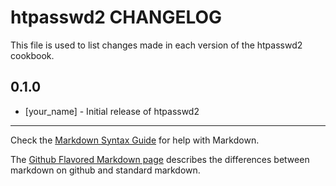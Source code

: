 htpasswd2 CHANGELOG
=========================

This file is used to list changes made in each version of the htpasswd2 cookbook.

0.1.0
-----
- [your_name] - Initial release of htpasswd2

- - -
Check the [Markdown Syntax Guide](http://daringfireball.net/projects/markdown/syntax) for help with Markdown.

The [Github Flavored Markdown page](http://github.github.com/github-flavored-markdown/) describes the differences between markdown on github and standard markdown.

